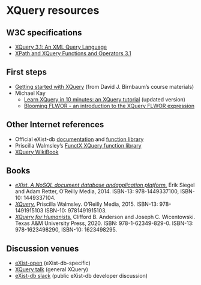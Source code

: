 # XQuery resources

## W3C specifications

* [XQuery 3.1: An XML Query Language](https://www.w3.org/TR/xquery-31/)
* [XPath and XQuery Functions and Operators 3.1](https://www.w3.org/TR/xpath-functions-31/)

## First steps

* [Getting started with XQuery](http://dh.obdurodon.org/xquery-abcs.xhtml) (from David J. Birnbaum’s course materials)
* Michael Kay
    * [Learn XQuery in 10 minutes: an XQuery tutorial](https://www.stylusstudio.com/xquery-primer-new.html) (updated version)
    * [Blooming FLWOR - an introduction to the XQuery FLWOR expression](https://www.stylusstudio.com/xquery-flwor.html)

## Other Internet references
* Official eXist-db [documentation](https://exist-db.org/exist/apps/doc/) and [function library](https://exist-db.org/exist/apps/fundocs/index.html)
* Priscilla Walmsley’s [ FunctX XQuery function library](http://www.xqueryfunctions.com/)
* [XQuery WikiBook](https://en.wikibooks.org/wiki/XQuery)

## Books

* [*eXist. A NoSQL document database andapplication platform.*](http://shop.oreilly.com/product/0636920026525.do) Erik Siegel and Adam Retter, O’Reilly Media, 2014. ISBN-13: 978-1449337100,
ISBN-10: 1449337104.
* [*XQuery.*](http://shop.oreilly.com/product/0636920035589.do) Priscilla Walmsley. O’Reilly Media, 2015. ISBN-13: 978-1491915103 ISBN-10: 9781491915103. 
* [*XQuery for Humanists.*](https://www.tamupress.com/book/9781623498290/xquery-for-humanists/) Clifford B. Anderson and Joseph C. Wicentowski. Texas A&amp;M University Press, 2020. ISBN: 978-1-62349-829-0. ISBN-13: 978-1623498290, ISBN-10: 1623498295.


## Discussion venues

* [eXist-open](https://sourceforge.net/projects/exist/lists/exist-open) (eXist-db-specific)
* [XQuery talk](http://x-query.com/mailman/listinfo/talk) (general XQuery)
* [eXist-db slack](https://exist-db.slack.com/) (public eXist-db developer discussion)
